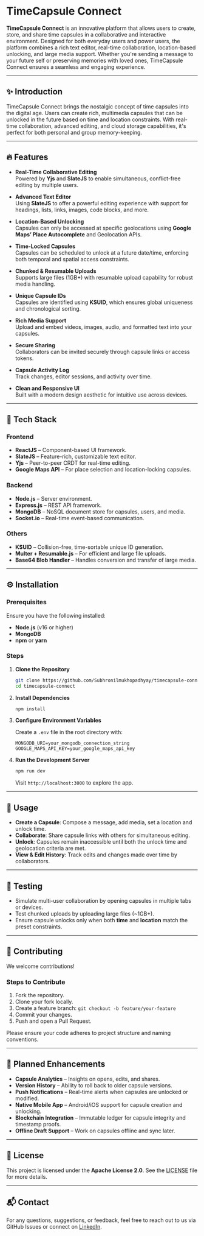 # TimeCapsule Connect

**TimeCapsule Connect** is an innovative platform that allows users to create, store, and share time capsules in a collaborative and interactive environment. Designed for both everyday users and power users, the platform combines a rich text editor, real-time collaboration, location-based unlocking, and large media support. Whether you're sending a message to your future self or preserving memories with loved ones, TimeCapsule Connect ensures a seamless and engaging experience.

---

## ✨ Introduction

TimeCapsule Connect brings the nostalgic concept of time capsules into the digital age. Users can create rich, multimedia capsules that can be unlocked in the future based on time and location constraints. With real-time collaboration, advanced editing, and cloud storage capabilities, it's perfect for both personal and group memory-keeping.

---

## 🔥 Features

- **Real-Time Collaborative Editing**  
  Powered by **Yjs** and **SlateJS** to enable simultaneous, conflict-free editing by multiple users.
  
- **Advanced Text Editor**  
  Using **SlateJS** to offer a powerful editing experience with support for headings, lists, links, images, code blocks, and more.

- **Location-Based Unlocking**  
  Capsules can only be accessed at specific geolocations using **Google Maps’ Place Autocomplete** and Geolocation APIs.

- **Time-Locked Capsules**  
  Capsules can be scheduled to unlock at a future date/time, enforcing both temporal and spatial access constraints.

- **Chunked & Resumable Uploads**  
  Supports large files (1GB+) with resumable upload capability for robust media handling.

- **Unique Capsule IDs**  
  Capsules are identified using **KSUID**, which ensures global uniqueness and chronological sorting.

- **Rich Media Support**  
  Upload and embed videos, images, audio, and formatted text into your capsules.

- **Secure Sharing**  
  Collaborators can be invited securely through capsule links or access tokens.

- **Capsule Activity Log**  
  Track changes, editor sessions, and activity over time.

- **Clean and Responsive UI**  
  Built with a modern design aesthetic for intuitive use across devices.

---

## 🧰 Tech Stack

### **Frontend**

- **ReactJS** – Component-based UI framework.
- **SlateJS** – Feature-rich, customizable text editor.
- **Yjs** – Peer-to-peer CRDT for real-time editing.
- **Google Maps API** – For place selection and location-locking capsules.

### **Backend**

- **Node.js** – Server environment.
- **Express.js** – REST API framework.
- **MongoDB** – NoSQL document store for capsules, users, and media.
- **Socket.io** – Real-time event-based communication.

### **Others**

- **KSUID** – Collision-free, time-sortable unique ID generation.
- **Multer + Resumable.js** – For efficient and large file uploads.
- **Base64 Blob Handler** – Handles conversion and transfer of large media.

---

## ⚙️ Installation

### **Prerequisites**

Ensure you have the following installed:

- **Node.js** (v16 or higher)
- **MongoDB**
- **npm** or **yarn**

### **Steps**

1. **Clone the Repository**

   ```bash
   git clone https://github.com/Subhronilmukhopadhyay/timecapsule-connect.git
   cd timecapsule-connect
   ```

2. **Install Dependencies**

   ```bash
   npm install
   ```

3. **Configure Environment Variables**

   Create a `.env` file in the root directory with:

   ```env
   MONGODB_URI=your_mongodb_connection_string
   GOOGLE_MAPS_API_KEY=your_google_maps_api_key
   ```

4. **Run the Development Server**

   ```bash
   npm run dev
   ```

   Visit `http://localhost:3000` to explore the app.

---

## 🚀 Usage

- **Create a Capsule**: Compose a message, add media, set a location and unlock time.
- **Collaborate**: Share capsule links with others for simultaneous editing.
- **Unlock**: Capsules remain inaccessible until both the unlock time and geolocation criteria are met.
- **View & Edit History**: Track edits and changes made over time by collaborators.

---

## 🧪 Testing

- Simulate multi-user collaboration by opening capsules in multiple tabs or devices.
- Test chunked uploads by uploading large files (~1GB+).
- Ensure capsule unlocks only when both **time** and **location** match the preset constraints.

---

## 🤝 Contributing

We welcome contributions!

### Steps to Contribute

1. Fork the repository.
2. Clone your fork locally.
3. Create a feature branch: `git checkout -b feature/your-feature`
4. Commit your changes.
5. Push and open a Pull Request.

Please ensure your code adheres to project structure and naming conventions.

---

## 🌱 Planned Enhancements

- **Capsule Analytics** – Insights on opens, edits, and shares.
- **Version History** – Ability to roll back to older capsule versions.
- **Push Notifications** – Real-time alerts when capsules are unlocked or modified.
- **Native Mobile App** – Android/iOS support for capsule creation and unlocking.
- **Blockchain Integration** – Immutable ledger for capsule integrity and timestamp proofs.
- **Offline Draft Support** – Work on capsules offline and sync later.

---

## 📝 License

This project is licensed under the **Apache License 2.0**. See the [LICENSE](LICENSE) file for more details.

---

## 📬 Contact

For any questions, suggestions, or feedback, feel free to reach out to us via GitHub Issues or connect on [LinkedIn](https://www.linkedin.com/in/subhronilmukhopadhyay/).